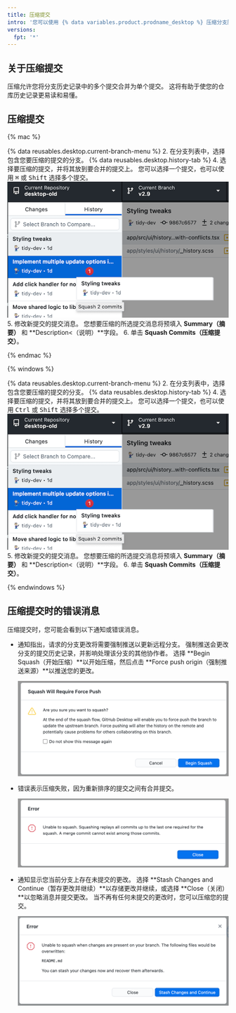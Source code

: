 ```yaml
---
title: 压缩提交
intro: '您可以使用 {% data variables.product.prodname_desktop %} 压缩分支历史记录中的提交。'
versions:
  fpt: '*'
---
```


## 关于压缩提交

压缩允许您将分支历史记录中的多个提交合并为单个提交。 这将有助于使您的仓库历史记录更易读和易懂。

## 压缩提交

{% mac %}

{% data reusables.desktop.current-branch-menu %}
2. 在分支列表中，选择包含您要压缩的提交的分支。
{% data reusables.desktop.history-tab %}
4. 选择要压缩的提交，并将其放到要合并的提交上。 您可以选择一个提交，也可以使用 <kbd>⌘</kbd> 或 <kbd>Shift</kbd> 选择多个提交。 ![压缩拖放](/assets/images/help/desktop/squash-drag-and-drop.png)
5. 修改新提交的提交消息。 您想要压缩的所选提交消息将预填入 **Summary（摘要）** 和 **Description<（说明）**字段。
6. 单击 **Squash Commits（压缩提交）**。

{% endmac %}

{% windows %}

{% data reusables.desktop.current-branch-menu %}
2. 在分支列表中，选择包含您要压缩的提交的分支。
{% data reusables.desktop.history-tab %}
4. 选择要压缩的提交，并将其放到要合并的提交上。 您可以选择一个提交，也可以使用 <kbd>Ctrl</kbd> 或 <kbd>Shift</kbd> 选择多个提交。 ![压缩拖放](/assets/images/help/desktop/squash-drag-and-drop.png)
5. 修改新提交的提交消息。 您想要压缩的所选提交消息将预填入 **Summary（摘要）** 和 **Description<（说明）**字段。
6. 单击 **Squash Commits（压缩提交）**。

{% endwindows %}

## 压缩提交时的错误消息

压缩提交时，您可能会看到以下通知或错误消息。

* 通知指出，请求的分支更改将需要强制推送以更新远程分支。 强制推送会更改分支的提交历史记录，并影响处理该分支的其他协作者。  选择 **Begin Squash（开始压缩）**以开始压缩，然后点击 **Force push origin（强制推送来源）**以推送您的更改。

  ![压缩强制推送对话框](/assets/images/help/desktop/squash-force-push.png)

* 错误表示压缩失败，因为重新排序的提交之间有合并提交。

  ![重新排序合并提交对话框](/assets/images/help/desktop/squash-merge-commit-dialog.png)

* 通知显示您当前分支上存在未提交的更改。 选择 **Stash Changes and Continue（暂存更改并继续）**以存储更改并继续，或选择 **Close（关闭）**以忽略消息并提交更改。 当不再有任何未提交的更改时，您可以压缩您的提交。

  ![压缩暂存对话框](/assets/images/help/desktop/squash-stash-dialog.png)
